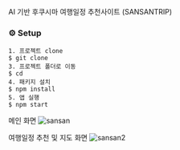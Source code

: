AI 기반 후쿠시마 여행일정 추천사이트 (SANSANTRIP)
### ⚙️ Setup
```
1. 프로젝트 clone
$ git clone 
3. 프로젝트 폴더로 이동
$ cd 
4. 패키지 설치
$ npm install
5. 앱 실행
$ npm start
```
메인 화면
![sansan](https://github.com/user-attachments/assets/6fef1f24-f243-403b-abc3-b631a9ded143)

여행일정 추천 및 지도 화면
![sansan2](https://github.com/user-attachments/assets/0e5050d1-ef35-44eb-b9e9-3c0ea4844344)

